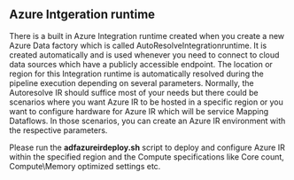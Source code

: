 
## Azure Intgeration runtime

There is a built in Azure Integration runtime created when you create a new Azure Data factory which is called AutoResolveIntegrationruntime. It is created automatically and is used whenever you need to connect to cloud data sources which have a publicly accessible endpoint. The location or region for this Integration runtime is automatically resolved during the pipeline execution depending on several parameters. Normally, the Autoresolve IR should suffice most of your needs but there could be scenarios where you want Azure IR to be hosted in a specific region or you want to configure hardware for Azure IR which will be service Mapping Dataflows. In those scenarios, you can create an Azure IR environment with the respective parameters.

Please run the **adfazureirdeploy.sh** script to deploy and configure Azure IR within the specified region and the Compute specifications like Core count, Compute\Memory optimized settings etc.

